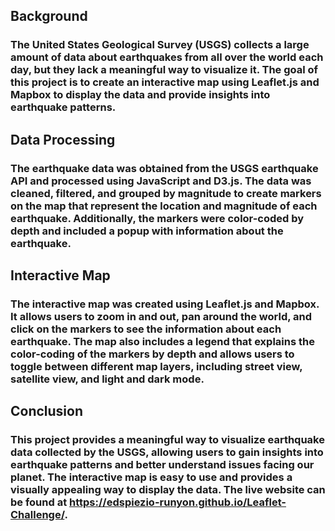## Background
### The United States Geological Survey (USGS) collects a large amount of data about earthquakes from all over the world each day, but they lack a meaningful way to visualize it. The goal of this project is to create an interactive map using Leaflet.js and Mapbox to display the data and provide insights into earthquake patterns.

## Data Processing
### The earthquake data was obtained from the USGS earthquake API and processed using JavaScript and D3.js. The data was cleaned, filtered, and grouped by magnitude to create markers on the map that represent the location and magnitude of each earthquake. Additionally, the markers were color-coded by depth and included a popup with information about the earthquake.

## Interactive Map
### The interactive map was created using Leaflet.js and Mapbox. It allows users to zoom in and out, pan around the world, and click on the markers to see the information about each earthquake. The map also includes a legend that explains the color-coding of the markers by depth and allows users to toggle between different map layers, including street view, satellite view, and light and dark mode.

## Conclusion
### This project provides a meaningful way to visualize earthquake data collected by the USGS, allowing users to gain insights into earthquake patterns and better understand issues facing our planet. The interactive map is easy to use and provides a visually appealing way to display the data. The live website can be found at https://edspiezio-runyon.github.io/Leaflet-Challenge/.
